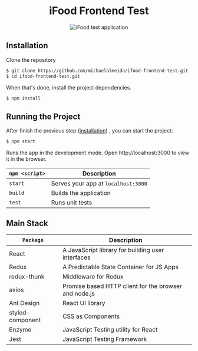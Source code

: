 <h1 align="center">
  iFood Frontend Test
</h1>

<p align="center">
<img src="https://i.ibb.co/9cmTnrq/ifoodtest.png" alt="iFood test application">

</p>

## Installation

Clone the repository

```bash
$ git clone https://github.com/michaelalmeida/ifood-frontend-test.git
$ cd ifood-frontend-test.git
```

When that's done, install the project dependencies.

```bash
$ npm install
```

## Running the Project

After finish the previous step ([installation](#installation)) , you can start the project:

```bash
$ npm start
```

Runs the app in the development mode. Open http://localhost:3000 to view it in the browser.

| `npm <script>` | Description                         |
| -------------- | ----------------------------------- |
| `start`        | Serves your app at `localhost:3000` |
| `build`        | Builds the application              |
| `test`         | Runs unit tests                     |

## Main Stack

| `Package`        | Description                                           |
| ---------------- | ----------------------------------------------------- |
| React            | A JavaScript library for building user interfaces     |
| Redux            | A Predictable State Container for JS Apps             |
| redux-thunk      | Middleware for Redux                                  |
| axios            | Promise based HTTP client for the browser and node.js |
| Ant Design       | React UI library                                      |
| styled-component | CSS as Components                                     |
| Enzyme           | JavaScript Testing utility for React                  |
| Jest             | JavaScript Testing Framework                          |
